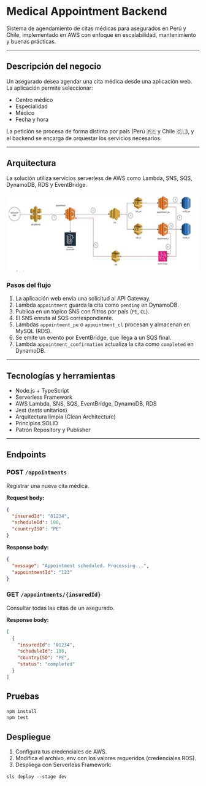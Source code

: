 # Medical Appointment Backend

Sistema de agendamiento de citas médicas para asegurados en Perú y Chile, implementado en AWS con enfoque en escalabilidad, mantenimiento y buenas prácticas.

---

## Descripción del negocio

Un asegurado desea agendar una cita médica desde una aplicación web. La aplicación permite seleccionar:

- Centro médico
- Especialidad
- Médico
- Fecha y hora

La petición se procesa de forma distinta por país (Perú 🇵🇪 y Chile 🇨🇱), y el backend se encarga de orquestar los servicios necesarios.

---

## Arquitectura

La solución utiliza servicios serverless de AWS como Lambda, SNS, SQS, DynamoDB, RDS y EventBridge.

![Arquitectura](./medical-appointments/assets/arquitectura.png)

### Pasos del flujo

1. La aplicación web envía una solicitud al API Gateway.
2. Lambda `appointment` guarda la cita como `pending` en DynamoDB.
3. Publica en un tópico SNS con filtros por país (`PE`, `CL`).
4. El SNS enruta al SQS correspondiente.
5. Lambdas `appointment_pe` o `appointment_cl` procesan y almacenan en MySQL (RDS).
6. Se emite un evento por EventBridge, que llega a un SQS final.
7. Lambda `appointment_confirmation` actualiza la cita como `completed` en DynamoDB.

---

## Tecnologías y herramientas

- Node.js + TypeScript
- Serverless Framework
- AWS Lambda, SNS, SQS, EventBridge, DynamoDB, RDS
- Jest (tests unitarios)
- Arquitectura limpia (Clean Architecture)
- Principios SOLID
- Patrón Repository y Publisher

---

## Endpoints

### POST `/appointments`

Registrar una nueva cita médica.

**Request body:**

```json
{
  "insuredId": "01234",
  "scheduleId": 100,
  "countryISO": "PE"
}
```

**Response body:**

```json
{
  "message": "Appointment scheduled. Processing...",
  "appointmentId": "123"
}
```

### GET `/appointments/{insuredId}`

Consultar todas las citas de un asegurado.

**Response body:**

```json
[
  {
    "insuredId": "01234",
    "scheduleId": 100,
    "countryISO": "PE",
    "status": "completed"
  }
]
```

## Pruebas

```txt
npm install
npm test
```

## Despliegue

1. Configura tus credenciales de AWS.
2. Modifica el archivo .env con los valores requeridos (credenciales RDS).
3. Despliega con Serverless Framework:

```txt
sls deploy --stage dev
```
